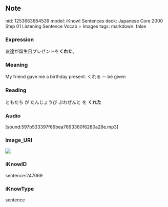 ## Note
nid: 1253683664539
model: iKnow! Sentences
deck: Japanese Core 2000 Step 01 Listening Sentence Vocab + Images
tags: 
markdown: false

### Expression
<!DOCTYPE html>
<title></title>
友達が誕生日プレゼントを<b>くれた</b>。



### Meaning
My friend gave me a birthday present.
くれる -- be given

### Reading
<!DOCTYPE html>
<title></title>
ともだち が たんじょうび ぷれぜんと を <b>くれた</b>



### Audio
[sound:597b533397f69bea7693380f6280a28e.mp3]

### Image_URI
<!DOCTYPE html>
<title></title>
<img src="29ed8ba88f54d45e4d75aba3746c51e7.jpg">



### iKnowID
sentence:247069

### iKnowType
sentence
